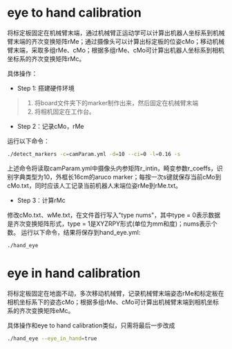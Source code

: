 # eye to hand calibration
将标定板固定在机械臂末端，通过机械臂正运动学可以计算出机器人坐标系到机械臂末端的齐次变换矩阵rMe；通过摄像头可以计算出标定板的位姿cMo；移动机械臂末端，采取多组rMe、cMo；根据多组rMe、cMo可计算出机器人坐标系到相机坐标系的齐次变换矩阵rMc。

具体操作：
* Step 1: 搭建硬件环境
> 1. 将board文件夹下的marker制作出来，然后固定在机械臂末端
> 2. 将相机固定在工作台。

* Step 2：记录cMo，rMe

运行以下命令：
```bash
./detect_markers -c=camParam.yml -d=10 --ci=0 -l=0.16 -s
```
上述命令将读取camParam.yml中摄像头内参矩阵r_intin，畸变参数r_coeffs，识别字典类型为10，外框长16cm的aruco marker；每按一次s键就保存当前cMo到cMo.txt，同时应该人工记录当前机器人末端位姿rMe到rMe.txt。

* Step 3：计算rMc

修改cMo.txt、wMe.txt，在文件首行写入"type nums"，其中type = 0表示数据是齐次变换矩阵形式，type = 1是XYZRPY形式(单位为mm和度)；nums表示个数。
运行以下命令，结果将保存到hand_eye.yml:
```bash
./hand_eye
```

# eye in hand calibration
将标定板固定在地面不动，多次移动机械臂，记录机械臂末端姿态rMe和标定板在相机坐标系下的姿态cMo；根据多组rMe、cMo可计算出机械臂末端到相机坐标系的齐次变换矩阵eMc。

具体操作和eye to hand calibration类似，只需将最后一步改成
```bash
./hand_eye --eye_in_hand=true
```
